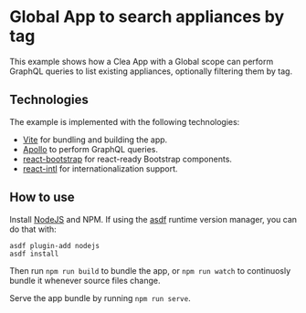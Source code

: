 # Global App to search appliances by tag

This example shows how a Clea App with a Global scope can perform GraphQL queries to list existing appliances, optionally filtering them by tag.

## Technologies

The example is implemented with the following technologies:

- [Vite](https://vitejs.dev/) for bundling and building the app.
- [Apollo](https://www.apollographql.com/docs/react/) to perform GraphQL queries.
- [react-bootstrap](https://react-bootstrap.github.io/) for react-ready Bootstrap components.
- [react-intl](https://formatjs.io/docs/react-intl/) for internationalization support.

## How to use

Install [NodeJS](https://nodejs.org/) and NPM. If using the [asdf](https://asdf-vm.com/) runtime version manager, you can do that with:

```
asdf plugin-add nodejs
asdf install
```

Then run `npm run build` to bundle the app, or `npm run watch` to continuosly bundle it whenever source files change.

Serve the app bundle by running `npm run serve`.

